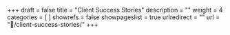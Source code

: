 +++
draft 			= false
title 			= "Client Success Stories"
description		= ""
weight			= 4
categories		= [ ]
showrefs		= false
showpageslist	= true
urlredirect		= ""
url 				= "/client-success-stories/"
+++
